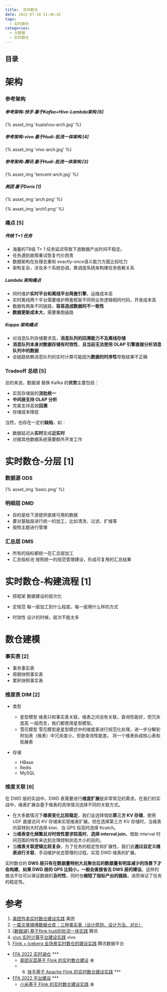 ```yaml
---
title:  实时数仓
date: 2022-07-18 11:46:42
tags:
  - 实时数仓
categories:
  - 大数据  
  - 实时数仓
---
```


<p></p>
<!-- more -->

## 目录
<!-- toc -->

# 架构
### 参考架构

##### 参考架构-快手 基于Kafka+Hive-Lambda架构   [6]

{% asset_img 'kuaishou-arch.jpg' %}


##### 参考架构-vivo 基于Hudi-批流一体架构   [4]

{% asset_img 'vivo-arch.jpg' %}


##### 参考架构-腾讯 基于Hudi-批流一体架构 [3]

{% asset_img 'tencent-arch.jpg' %}

##### 美团 基于Doris [1] 

{% asset_img 'arch.png' %}

{% asset_img 'arch1.png' %}

### 痛点 [5]

#####  传统 T+1 任务

- 海量的TB级 T+ 1 任务延迟导致下游数据产出时间不稳定。
- 任务遇到故障重试恢复代价昂贵
- 数据架构在处理去重和 exactly-once语义能力方面比较吃力
- 架构复杂，涉及多个系统协调，靠调度系统来构建任务依赖关系

#####  Lambda 架构痛点

- 同时维护**实时平台和离线平台两套引擎**，运维成本高
- 实时离线两个平台需要维护两套框架不同但业务逻辑相同代码，开发成本高
- 数据有两条不同链路，**容易造成数据的不一致性**
- **数据更新成本大**，需要重跑链路

#####  Kappa 架构痛点

- 对消息队列存储要求高，**消息队列的回溯能力不及离线存储**
- **消息队列本身对数据存储有时效性**，**且当前无法使用 OLAP 引擎直接分析消息队列中的数据**
- 全链路依赖消息队列的实时计算可能因为**数据的时序性**导致结果不正确

### Tradeoff   总结 [5]

总的来说，数据湖 替换 Kafka 的**优势**主要包括：

- 实现存储层的**流批统一**
- **中间层支持 OLAP 分析**
- 完美支持高效**回溯**
- 存储成本降低

当然，也存在一定的**缺陷**，如：

- 数据延迟从**实时**变成**近实时**
- 对接其他数据系统需要额外开发工作


#  实时数仓-分层 [1]

### 数据源  ODS

{% asset_img 'basic.png' %}



### 明细层 DMD

+ 目的是给下游提供直接可用的数据
+ 要对基础层进行统一的加工，比如清洗、过滤、扩维等
+ 按照主题进行管理

### 汇总层 DMS

+ 所有的指标都统一在汇总层加工
+ 汇总指标池
  按照统一的规范管理建设，形成可复用的汇总结果



# 实时数仓-构建流程 [1]

+ 搭框架
  数据建设的层次化

+ 定规范
  每一层加工到什么程度，每一层用什么样的方式

+ 时效性
  设计的时候，层次不能太多  



# 数仓建模 

###  事实表  [2]

+ 事务事实表   
+ 周期快照事实表 
+ 累积快照事实表 

###  维度表 DIM [2]
+ 类型
  + 星型模型
    维表只和事实表关联，维表之间没有关联，查询性能好，但冗余度高
    一般而言，我们都使用星型模型。
  + 雪花模型
    雪花模型是星型模式中的维度表进行规范化处理，进一步分解到附加表（维表）中冗余度小，但是查询性能差。
    将一个维表拆成核心表和拓展表

+ 存储
  + HBase
  + Redis
  + MySQL



###  维度关联 [6]

在 DWD 层的实战中，DWD 表需要进行**维度扩展**是非常常见的需求。在我们的实战中，维表扩展会基于维表的具体情况选择不同的关联方式。

-  在大多数情况下**维表变化比较稳定**，我们会选择借助**第三方 KV 存储**，使用 UDF 直接访问 KV 存储来实现维表扩展。但在选择第三方 KV 存储时，当维表内容特别大时选择 kiwi、当 QPS 较高时选择 Kcatch。
- 当**维表变化频繁且对时效性要求较高时**，**选择 interval join**。借助 interval 时间范围的特性来达到合理控制状态大小的目的。
- 当**维表关联逻辑比较复杂**，为了任务的稳定性和扩展性，我们会**通过自定义维表进行关联**，手动维护状态管理的过程，实现 DWD 维表的扩展。

实时数仓的 **DWS 层只有在数据量特别大且聚合后的数据量有明显减少的场景下才会构建**。**如果 DWD 层的 QPS 比较小，一般会直接省去 DWS 层的建设**。这样的做法不仅可以保证数据的**及时性**，同时也**缩短了指标产出的链路**，进而保证了任务的稳定性。


# 参考

1. [美团外卖实时数仓建设实践](https://tech.meituan.com/2021/08/26/data-warehouse-in-meituan-waimai.html)  美团 
2. [一篇文章搞懂数据仓库：三种事实表（设计原则，设计方法、对比）](https://notomato.blog.csdn.net/article/details/110635856)
3. [[数据湖] 基于flink hudi的批流一体实践](https://zhuanlan.zhihu.com/p/523028640) 腾讯  
4. [vivo 实时计算平台建设实践](https://zhuanlan.zhihu.com/p/594928870)  vivo 
5. [Flink + Iceberg 全场景实时数仓的建设实践](https://zhuanlan.zhihu.com/p/347660549)  腾讯数据平台


+ [FFA 2022 实时湖仓](https://flink-learning.org.cn/activity/detail/9075f73ecfd2b87c6c7fbe7d79ad58ca)  ***
   + [美团买菜基于 Flink 的实时数仓建设](https://xie.infoq.cn/article/3c80a350e06d88e85d34f4008)  未
   + 6. [快手基于 Apache Flink 的实时数仓建设实践](https://flink-learning.org.cn/article/detail/de3aa90d2f02195e65e721c1f2a434e1)  *** 
+ [FFA 2022 平台建设](https://flink-learning.org.cn/activity/detail/d3d092c45467c40fb8526c4ec2141be2)  ***
   + [小米基于 Flink 的实时数仓建设实践](https://xie.infoq.cn/article/acf64bbe900ec426b8699f094) 未
     
     









